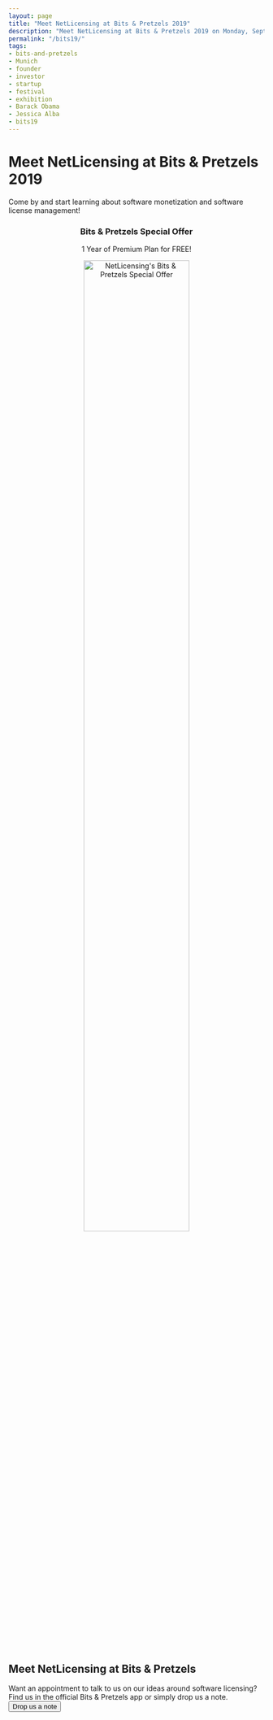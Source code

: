 ```yaml
---
layout: page
title: "Meet NetLicensing at Bits & Pretzels 2019"
description: "Meet NetLicensing at Bits & Pretzels 2019 on Monday, September 30 - Our booth is ST15"
permalink: "/bits19/"
tags:
- bits-and-pretzels
- Munich
- founder
- investor
- startup
- festival
- exhibition
- Barack Obama
- Jessica Alba
- bits19
---
```

<div class="row NL_banner">
    <div class="col-md-6 col-md-offset-3 NL_about_page">
        <h1>Meet NetLicensing at Bits & Pretzels 2019</h1>
        <span>Come by and start learning about software monetization and software license management!</span>
    </div>
</div>

<div class="row NL_block" style="text-align:center;">
    <h3 class="col-md-12">Bits & Pretzels Special Offer</h3>
    <p class="col-md-8 col-md-offset-2">1 Year of Premium Plan for FREE!</p>
    <figure>
        <div class="image">
            <img src="{{ '/img/netlicensing-bits19.png' | prepend: site.baseurl | prepend: site.url }}" alt="NetLicensing's Bits & Pretzels Special Offer" width="70%">
        </div>
    </figure>
</div>

<div class="row">
    <div class="col-md-12 NL_container">
        <div class="col-md-6 col-md-offset-3 NL_container_text">
            <h2>Meet NetLicensing at Bits & Pretzels</h2>
            <span>Want an appointment to talk to us on our ideas around software licensing?
Find us in the official Bits & Pretzels app or simply drop us a note.</span>
            <form action="/contact/" method="GET"
                  name="Getting Started" id="Getting-started"
                  novalidate>
                <button type="submit" class="NL_button button_main NL_dark_btn NL_wide_btn">
                    <i class="fa fa-rocket"></i>Drop us a note
                </button>
            </form>
        </div>
    </div>
</div>
